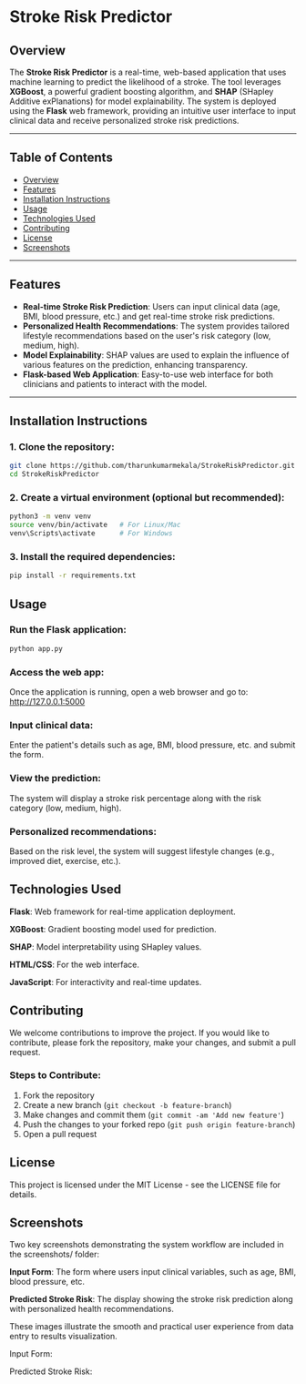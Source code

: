 # Stroke Risk Predictor

## Overview

The **Stroke Risk Predictor** is a real-time, web-based application that uses machine learning to predict the likelihood of a stroke. The tool leverages **XGBoost**, a powerful gradient boosting algorithm, and **SHAP** (SHapley Additive exPlanations) for model explainability. The system is deployed using the **Flask** web framework, providing an intuitive user interface to input clinical data and receive personalized stroke risk predictions.

---

## Table of Contents

- [Overview](#overview)
- [Features](#features)
- [Installation Instructions](#installation-instructions)
- [Usage](#usage)
- [Technologies Used](#technologies-used)
- [Contributing](#contributing)
- [License](#license)
- [Screenshots](#screenshots)

---

## Features

- **Real-time Stroke Risk Prediction**: Users can input clinical data (age, BMI, blood pressure, etc.) and get real-time stroke risk predictions.
- **Personalized Health Recommendations**: The system provides tailored lifestyle recommendations based on the user's risk category (low, medium, high).
- **Model Explainability**: SHAP values are used to explain the influence of various features on the prediction, enhancing transparency.
- **Flask-based Web Application**: Easy-to-use web interface for both clinicians and patients to interact with the model.

---

## Installation Instructions

### 1. Clone the repository:

```bash
git clone https://github.com/tharunkumarmekala/StrokeRiskPredictor.git
cd StrokeRiskPredictor
```

### 2. Create a virtual environment (optional but recommended):

```bash
python3 -m venv venv
source venv/bin/activate   # For Linux/Mac
venv\Scripts\activate      # For Windows
```

### 3. Install the required dependencies:

```bash
pip install -r requirements.txt
```

## Usage

### Run the Flask application:

```bash
python app.py
```

### Access the web app:
Once the application is running, open a web browser and go to:
http://127.0.0.1:5000

### Input clinical data:
Enter the patient's details such as age, BMI, blood pressure, etc. and submit the form.

### View the prediction:
The system will display a stroke risk percentage along with the risk category (low, medium, high).

### Personalized recommendations:
Based on the risk level, the system will suggest lifestyle changes (e.g., improved diet, exercise, etc.).

## Technologies Used

**Flask**: Web framework for real-time application deployment.

**XGBoost**: Gradient boosting model used for prediction.

**SHAP**: Model interpretability using SHapley values.

**HTML/CSS**: For the web interface.

**JavaScript**: For interactivity and real-time updates.

## Contributing

We welcome contributions to improve the project. If you would like to contribute, please fork the repository, make your changes, and submit a pull request.

### Steps to Contribute:
1. Fork the repository
2. Create a new branch (`git checkout -b feature-branch`)
3. Make changes and commit them (`git commit -am 'Add new feature'`)
4. Push the changes to your forked repo (`git push origin feature-branch`)
5. Open a pull request

## License

This project is licensed under the MIT License - see the LICENSE file for details.

## Screenshots

Two key screenshots demonstrating the system workflow are included in the screenshots/ folder:

**Input Form**: The form where users input clinical variables, such as age, BMI, blood pressure, etc.

**Predicted Stroke Risk**: The display showing the stroke risk prediction along with personalized health recommendations.

These images illustrate the smooth and practical user experience from data entry to results visualization.

Input Form:

Predicted Stroke Risk:


